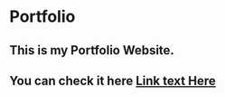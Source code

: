 # Portfolio

## This is my Portfolio Website.

## You can check it here [Link text Here](https://snehpatel38.github.io/portfolio/)
